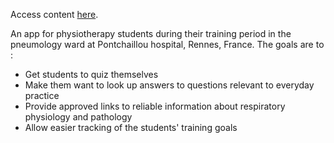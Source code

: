 Access content <a href='https://gyvareva.github.io/Quiz-App'>here</a>.

An app for physiotherapy students during their training period in the pneumology ward at Pontchaillou hospital, Rennes, France.
The goals are to :
 - Get students to quiz themselves
 - Make them want to look up answers to questions relevant to everyday practice
 - Provide approved links to reliable information about respiratory physiology and pathology
 - Allow easier tracking of the students' training goals

